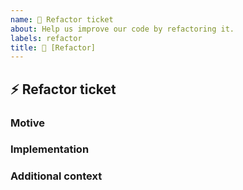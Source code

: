 ```yaml
---
name: 🐛 Refactor ticket
about: Help us improve our code by refactoring it.
labels: refactor
title: 🐛 [Refactor] 
---
```


## :zap: Refactor ticket
<!-- Describe your issue in detail. Include screenshots if needed. Give us as much information as possible. Use a clear and concise description of what the bug is.-->

### Motive
<!-- What is the purpose of this refactoring? If it's removing depcrecated code, please link to the deprecation notice. -->

### Implementation
<!-- Please, document any ideas of how the code should be refactored. -->

### Additional context
<!-- Add other context or background about the feature request here.-->
